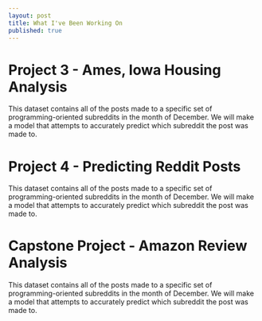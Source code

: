 ```yaml
---
layout: post
title: What I've Been Working On
published: true
---
```


# Project 3 - Ames, Iowa Housing Analysis

This dataset contains all of the posts made to a specific set of programming-oriented subreddits in the month of December. We will make a model that attempts to accurately predict which subreddit the post was made to.

# Project 4 - Predicting Reddit Posts

This dataset contains all of the posts made to a specific set of programming-oriented subreddits in the month of December. We will make a model that attempts to accurately predict which subreddit the post was made to.

# Capstone Project - Amazon Review Analysis

This dataset contains all of the posts made to a specific set of programming-oriented subreddits in the month of December. We will make a model that attempts to accurately predict which subreddit the post was made to.